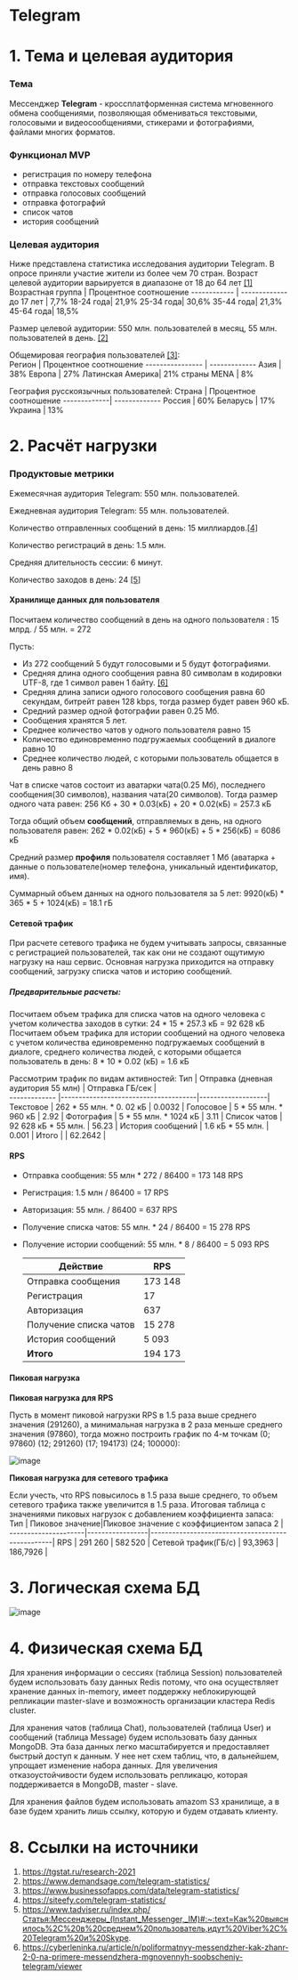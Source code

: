 # Telegram
# 1. Тема и целевая аудитория
### Тема
Мессенджер **Telegram** - кроссплатформенная система мгновенного обмена сообщениями, позволяющая обмениваться текстовыми, голосовыми и видеосообщениями, стикерами и фотографиями, файлами многих форматов.
### Функционал MVP
- регистрация по номеру телефона
- отправка текстовых сообщений
- отправка голосовых сообщений
- отправка фотографий
- список чатов
- история сообщений
### Целевая аудитория
Ниже представлена статистика исследования аудитории Telegram. В опросе приняли участие жители из более чем 70 стран.
Возраст целевой аудитории варьируется в диапазоне от 18 до 64 лет [[1]](https://tgstat.ru/research-2021)
Возрастная группа | Процентное соотношение
------------ | -------------
до 17 лет | 7,7%
18-24 года| 21,9% 
25-34 года| 30,6% 
35-44 года| 21,3% 
45-64 года| 18,5% 

Размер целевой аудитории: 550 млн. пользователей в месяц, 55 млн. пользователей в день. [[2]](https://www.demandsage.com/telegram-statistics/)

Общемировая география пользователей [[3]](https://www.businessofapps.com/data/telegram-statistics/):  
Регион           | Процентное соотношение
---------------- | -------------
Азия             | 38%
Европа           | 27% 
Латинская Америка| 21% 
страны MENA      | 8% 

География русскоязычных пользователей:
Страна       | Процентное соотношение
-------------| -------------
Россия       | 60%
Беларусь     | 17% 
Украина      | 13% 

# 2. Расчёт нагрузки

### Продуктовые метрики
Ежемесячная аудитория Telegram: 550 млн. пользователей.

Ежедневная аудитория Telegram: 55 млн. пользователей.

Количество отправленных сообщений в день: 15 миллиардов.[[4]](https://siteefy.com/telegram-statistics/)

Количество регистраций в день: 1.5 млн.

Средняя длительность сессии: 6 минут.

Количество заходов в день: 24 [[5]](https://www.tadviser.ru/index.php/Статья:Мессенджеры_(Instant_Messenger,_IM)#:~:text=Как%20выяснилось%2C%20в%20среднем%20пользователь,идут%20Viber%2C%20Telegram%20и%20Skype.)

#### Хранилище данных для пользователя
Посчитаем количество сообщений в день на одного пользователя : 15 млрд. / 55 млн. = 272

Пусть:
  - Из 272 сообщений 5 будут голосовыми и 5 будут фотографиями.
  - Средняя длина одного сообщения равна 80 символам в кодировки UTF-8, где 1 символ равен 1 байту. [[6]](https://cyberleninka.ru/article/n/poliformatnyy-messendzher-kak-zhanr-2-0-na-primere-messendzhera-mgnovennyh-soobscheniy-telegram/viewer)
  - Средняя длина записи одного голосового сообщения равна 60 секундам, битрейт равен 128 kbps, тогда размер будет равен 960 кБ.
  - Средний размер одной фотографии равен 0.25 Мб.
  - Сообщения хранятся 5 лет.
  - Среднее количество чатов у одного пользователя равно 15
  - Количество единовременно подгружаемых сообщений в диалоге равно 10
  - Среднее количество людей, с которыми пользователь общается в день равно 8

Чат в списке чатов состоит из аватарки чата(0.25 Мб), последнего сообщения(30 символов), названия чата(20 символов). 
Тогда размер одного чата равен: 256 Кб + 30 * 0.03(кБ) + 20 * 0.02(кБ) = 257.3 кБ

Тогда общий объем **сообщений**, отправляемых в день, на одного пользователя равен: 262 * 0.02(кБ) + 5 * 960(кБ) + 5 * 256(кБ) = 6086 кБ

Средний размер **профиля** пользователя составляет 1 Мб (аватарка + данные о пользователе(номер телефона, уникальный идентификатор, имя).

Суммарный объем данных на одного пользователя за 5 лет: 9920(кБ) * 365 * 5 + 1024(кБ) = 18.1 гБ

#### Сетевой трафик
При расчете сетевого трафика не будем учитывать запросы, связанные с регистрацией пользователей, так как они не создают ощутимую нагрузку на наш сервис.
Основная нагрузка приходится на отправку сообщений, загрузку списка чатов и историю сообщений.

##### Предварительные расчеты:
Посчитаем объем трафика для списка чатов на одного человека с учетом количества заходов в сутки: 24 * 15 * 257.3 кБ = 92 628 кБ
Посчитаем объем трафика для истории сообщений на одного человека с учетом  количества единовременно подгружаемых сообщений в диалоге, среднего количества людей, с которыми общается пользователь в день: 8 * 10 * 0.02 (кБ) = 1.6 кБ

Рассмотрим трафик по видам активностей:
    Тип          | Отправка (дневная аудитория 55 млн) | Отправка ГБ/сек |        
   ------------- |--------------------------------------|-------------------|
   Текстовое     | 262 * 55 млн. * 0. 02 кБ             | 0.0032            |
   Голосовое     | 5 * 55 млн. * 960 кБ                 | 2.92              | 
   Фотография    | 5 * 55 млн. * 1024 кБ                | 3.11              |
   Список чатов  | 92 628 кБ * 55 млн.                  | 56.23             |
   История сообщений  | 1.6 кБ * 55 млн.                | 0.001             |
   Итого  |                                             | 62.2642           |


#### RPS
 
 - Отправка сообщения: 55 млн * 272 / 86400 = 173 148 RPS
 - Регистрация: 1.5 млн / 86400 = 17 RPS
 - Авторизация: 55 млн. / 86400 = 637 RPS
 - Получение списка чатов: 55 млн. * 24 / 86400 = 15 278 RPS
 - Получение истории сообщений: 55 млн. * 8 / 86400 = 5 093 RPS

   Действие                            | RPS
   ------------------------------------| ---
   Отправка сообщения                  | 173 148
   Регистрация                         | 17
   Авторизация                         | 637
   Получение списка чатов              | 15 278
   История сообщений                   | 5 093
   **Итого**                           | 194 173
#### Пиковая нагрузка

**Пиковая нагрузка для RPS**

Пусть в момент пиковой нагрузки RPS в 1.5 раза выше среднего значения (291260), а минимальная нагрузка в 2 раза меньше среднего значения (97860), тогда можно построить график по 4-м точкам (0; 97860) (12; 291260) (17; 194173)  (24; 100000):

![image](https://user-images.githubusercontent.com/29610387/198867026-acd425a3-a109-4482-8ff7-56fa378fd743.png)

**Пиковая нагрузка для сетевого трафика**

Если учесть, что RPS повысилось в 1.5 раза выше среднего, то объем сетевого трафика также увеличится в 1.5 раза.
Итоговая таблица с значениями пиковых нагрузок с добавлением коэффициента запаса:
    Тип                 | Пиковое значение|Пиковое значение с коэффициентом запаса 2         |        
   ---------------------|-----------------|--------------------------------------------------|
   RPS                  | 291 260         | 582 520                                          |
   Сетевой трафик(ГБ/c) | 93,3963         | 186,7926                                         | 
   
   
# 3. Логическая схема БД
![image](https://user-images.githubusercontent.com/29610387/198966544-e7899668-6664-401d-a89a-423ace9712ba.png)

# 4. Физическая схема БД

Для хранения информации о сессиях (таблица Session) пользователей будем использовать базу данных Redis потому, что она осуществляет хранение данных in-memory, имеет поддержку неблокирующей репликации master-slave и возможность организации кластера Redis cluster.

Для хранения чатов (таблица Chat), пользователей (таблица User) и сообщений (таблица Message) будем использовать базу данных MongoDB. Эта база данных легко масштабируется и предоставляет быстрый доступ к данным. У нее нет схем таблиц, что, в дальнейшем, упрощает изменение набора данных. Для увеличения отказоустойчивости будем использовать репликацю, которая поддерживается в MongoDB, master - slave.

Для хранения файлов будем использовать amazom S3 хранилище, а в базе будем хранить лишь ссылку, которую и будем отдавать клиенту.

# 8. Ссылки на источники
1. https://tgstat.ru/research-2021
2. https://www.demandsage.com/telegram-statistics/
3. https://www.businessofapps.com/data/telegram-statistics/
4. https://siteefy.com/telegram-statistics/
5. https://www.tadviser.ru/index.php/Статья:Мессенджеры_(Instant_Messenger,_IM)#:~:text=Как%20выяснилось%2C%20в%20среднем%20пользователь,идут%20Viber%2C%20Telegram%20и%20Skype.
6. https://cyberleninka.ru/article/n/poliformatnyy-messendzher-kak-zhanr-2-0-na-primere-messendzhera-mgnovennyh-soobscheniy-telegram/viewer

